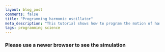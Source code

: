 ```yaml
---
layout: blog_post
comments: false
title: "Programming harmonic oscillator"
meta_description: "This tutorial shows how to program the motion of harmonic oscillator."
tags: programming science
---
```


<canvas class="HarmonicOscillator-canvas">
</canvas>

<div class='DebugText'></div>

<h3 class="isHidden" id="CanvasNotSupportedMessage">Please use a newer browser to see the simulation</h3>


<!-- <div class='HarmonicOscillator'>
  <div class='HarmonicOscillator-box'></div><img class='HarmonicOscillator-springRight'
    src="/image/blog/2016-02-06-programming-harmonic-oscillator/harmonic_oscillator_spring.png">
</div> -->

<script>

// Request Animatino Frame polyfill
// https://gist.github.com/paulirish/1579671
//
// http://paulirish.com/2011/requestanimationframe-for-smart-animating/
// http://my.opera.com/emoller/blog/2011/12/20/requestanimationframe-for-smart-er-animating

// requestAnimationFrame polyfill by Erik Möller. fixes from Paul Irish and Tino Zijdel

// MIT license

(function() {
    var lastTime = 0;
    var vendors = ['ms', 'moz', 'webkit', 'o'];
    for(var x = 0; x < vendors.length && !window.requestAnimationFrame; ++x) {
        window.requestAnimationFrame = window[vendors[x]+'RequestAnimationFrame'];
        window.cancelAnimationFrame = window[vendors[x]+'CancelAnimationFrame']
                                   || window[vendors[x]+'CancelRequestAnimationFrame'];
    }

    if (!window.requestAnimationFrame)
        window.requestAnimationFrame = function(callback, element) {
            var currTime = new Date().getTime();
            var timeToCall = Math.max(0, 16 - (currTime - lastTime));
            var id = window.setTimeout(function() { callback(currTime + timeToCall); },
              timeToCall);
            lastTime = currTime + timeToCall;
            return id;
        };

    if (!window.cancelAnimationFrame)
        window.cancelAnimationFrame = function(id) {
            clearTimeout(id);
        };
}());

// ----------------------

(function(){
  function start(canvas, context) {
    var canvasHeight = 100;
    var boxSize = 50;

    // Initial condition for the system
    var initialConditions = {
      xDisplacement:  1.0, // Box is displaced to the right
      velocity:       0.0  // Velocity is zero
    };

    /*
      Position of the box:
        0 is when the box is at the center.
        1.0 is the maximum position to the right.
        -1.0 is the maximum position to the left.
    */
    var xDisplacement = initialConditions.xDisplacement;
    var velocity = initialConditions.velocity;

    // Time
    // ----------

    var previousTime = 0; // Stores time of the previous iteration (in milliseconds)
    var timeElapsed = 0; // Stores elapsed time in seconds from the start of emulation.
    var previousRealTime = 0; // Contains previous timestamp, used for detecting drops in animation.

    var springInfo = {
      height: 30,
      numberOfSegments: 12
    };

    var colors = {
      shade30: "#a66000",
      shade40: "#ff6c00",
      shade50: "#ffb100"
    };

    function showDebugMessage(message) {
      var debugElement = document.querySelector(".DebugText");

      if (debugElement.textContent !== undefined) {
        debugElement.textContent = message;
      }
      else {
        debugElement.innerText = message;
      }
    }


    // Resize the canvas
    // ----------------------

    function fitToContainer(canvas){
      canvas.style.width='100%';
      canvas.style.height= canvasHeight + 'px';
      canvas.width  = canvas.offsetWidth;
      canvas.height = canvas.offsetHeight;
    }

    window.addEventListener('resize', function(event){
      fitToContainer(canvas);
      drawScene();
    });

    fitToContainer(canvas);

    // Draw
    // ----------------------

    // Return the middle X position of the box
    function boxMiddleX(xDisplacement) {
      var boxSpaceWidth = canvas.width - boxSize;
      return boxSpaceWidth * (xDisplacement + 1) / 2 + boxSize / 2;
    }

    // Draw spring from the box to the center. Position argument is the box position and varies from -1 to 1.
    // Value 0 corresponds to the central position, while -1 and 1 are the left and right respectively.
    function drawSpring(xDisplacement) {
      var springEndX = boxMiddleX(xDisplacement),
        springTopY = (canvasHeight - springInfo.height) / 2,
        springEndY = canvasHeight / 2,
        canvasMiddleX = canvas.width / 2,
        singleSegmentWidth = (canvasMiddleX - springEndX) / (springInfo.numberOfSegments - 1),
        springGoesUp = true;

      context.beginPath();
      context.lineWidth = 1;
      context.strokeStyle = colors.shade40;
      context.moveTo(springEndX, springEndY);

      for (var i = 0; i < springInfo.numberOfSegments; i++) {
        var currentSegmentWidth = singleSegmentWidth;
        if (i === 0 || i === springInfo.numberOfSegments - 1) { currentSegmentWidth /= 2; }

        springEndX += currentSegmentWidth;
        springEndY = springTopY;
        if (!springGoesUp) { springEndY += springInfo.height; }
        if (i === springInfo.numberOfSegments - 1) { springEndY = canvasHeight / 2; }

        context.lineTo(springEndX, springEndY);
        springGoesUp = !springGoesUp;
      }

      context.stroke();
    }

    // Draw a box at position. Position is a value from -1 to 1.
    // Value 0 corresponds to the central position, while -1 and 1 are the left and right respectively.
    function drawBox(xDisplacement) {
      var boxTopY = Math.floor((canvasHeight - boxSize) / 2);
      var startX = boxMiddleX(xDisplacement) - boxSize / 2;

      // Rectangle
      context.beginPath();
      context.fillStyle = colors.shade50;
      context.fillRect(startX, boxTopY, boxSize, boxSize);

      // Border around rectangle
      context.beginPath();
      context.lineWidth = 1;
      context.strokeStyle = colors.shade30;
      context.strokeRect(startX + 0.5, boxTopY + 0.5, boxSize - 1, boxSize - 1);
    }

    // Draw vertical line in the middle
    function drawMiddleLine() {
      var middleX = Math.floor(canvas.width / 2);

      context.beginPath();
      context.moveTo(middleX, 0);
      context.lineTo(middleX, canvas.height);
      context.lineWidth = 2;
      context.strokeStyle = colors.shade40;
      context.setLineDash([2,3]);
      context.stroke();
      context.setLineDash([1,0]);
    }

    // Clears everything and draws the whole scene: the line, spring and the box.
    function drawScene() {
      context.clearRect(0, 0, canvas.width, canvas.height);
      drawMiddleLine();
      drawSpring(xDisplacement);
      drawBox(xDisplacement);
    }

    // Returns acceleration (change of velocity) at displacement x
    function accelerationAtDisplacement(x) {
      // We are using the main formula for harmonic oscillator:
      // a = -(k/m) * x
      return -x;
    }

    // Returns the time elapsed from previous iteration
    function deltaT(time) {
      return time - previousTime;
    }

    // Calculates velocity of the box at given time
    function calculateVelocity(time) {
      return velocity + deltaT(time) * accelerationAtDisplacement(xDisplacement);
    }

    // Calculates displacement at given time and velocity
    function calculateXDisplacelement(time, velocity) {
      return xDisplacement + deltaT(time) * velocity;
    }

    // Calculate the new X position of the box at given time
    function updateXDisplacement(time) {
      velocity = calculateVelocity(time);
      xDisplacement = calculateXDisplacelement(time, velocity);
    }

    function formatFloat(float) {
      return parseFloat(Math.round(float * 100) / 100).toFixed(2);
    }

    function animate(timeReal) {
      var missecondsInOneFrame = 16;

      if (timeReal - previousRealTime > 25) {
        // This happes on slow devices when they drop frames.
        // Speed up animation to make it smoother.
        missecondsInOneFrame *= 2;
      }

      previousRealTime = timeReal

      timeElapsed += (missecondsInOneFrame / 1000);

      updateXDisplacement(timeElapsed);
      drawScene();


      previousTime = timeElapsed;
      window.requestAnimationFrame(animate);
    }

    animate(0);

    // for (var i = 1; i < 60; i++) {
    //   animate(80 * i);
    //   var velocityFormatted = formatFloat(velocity);
    //   var displacementFormatted = formatFloat(xDisplacement);
    //   console.log(i + ". velocity: " + velocityFormatted + ", x: " + displacementFormatted);
    // }
  }

  function showCanvasNotSupportedMessage() {
    document.getElementById("CanvasNotSupportedMessage").className = "";
  }

  function init() {
    var canvas = document.querySelector(".HarmonicOscillator-canvas");
    var context = null;

    if (!!(canvas && canvas.getContext)) {
      var context = canvas.getContext("2d", { alpha: false });
      if (!!context) {
        start(canvas, context);
        return;
      }
    }

    showCanvasNotSupportedMessage()
  }

  init();
}());

</script>

<style>

.HarmonicOscillator {
  position: relative;
  margin: 0 25px 0 25px;
  padding: 10px 0 10px 0;
  border: 1px solid #ff6c00;
}

.HarmonicOscillator-box {
  display: inline-block;
  position: relative;
  left: 40%;
  -webkit-transform: translate(-50%, 0);
  transform: translate(-50%, 0);
  vertical-align: middle;

  width: 50px;
  height: 50px;
  border: 1px solid #a66000;
  background-color: #ffb100;
  z-index: -1;
}

.HarmonicOscillator-springRight {
  display: inline-block;
  position: relative;
  width: 10%;
  height: 30px;
  padding-right: 25px;
  margin-left: -25px;
  left: 40%;
  vertical-align: middle;
  z-index: -1;
}

/* Vertical line in the center */
.HarmonicOscillator:after {
  content: "";
  position: absolute;
  z-index: -1;
  top: 0;
  bottom: 0;
  left: 50%;
  border-left: 2px dotted #ff6c00;
  -webkit-transform: translate(-50%, 0);
  transform: translate(-50%, 0);
}

</style>

